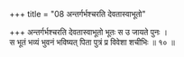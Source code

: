 +++
title = "08 अन्तर्गर्भश्चरति देवतास्वाभूतो"

+++
अन्तर्गर्भश्चरति देवतास्वाभूतो भूतः स उ जायते पुनः ।  
स भूतं भव्यं भुवनं भविष्यत् पिता पुत्रं प्र विवेशा शचीभिः ॥ १० ॥